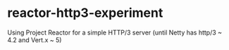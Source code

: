 # reactor-http3-experiment
Using Project Reactor for a simple HTTP/3 server (until Netty has http/3 ~ 4.2 and Vert.x ~ 5)
